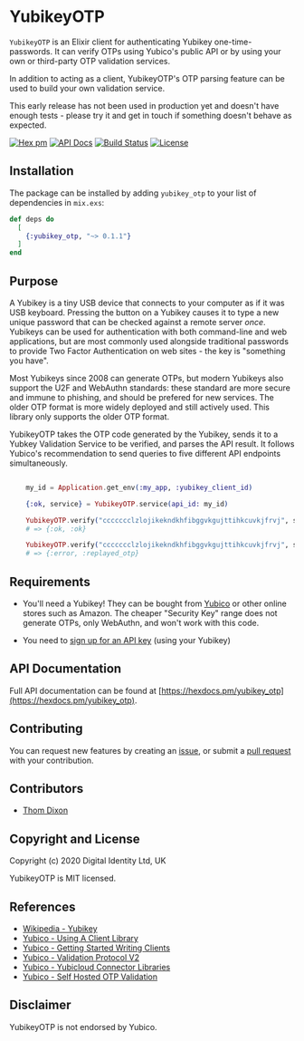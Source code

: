 # YubikeyOTP

`YubikeyOTP` is an Elixir client for authenticating Yubikey one-time-passwords. It can verify OTPs using Yubico's public
API or by using your own or third-party OTP validation services.

In addition to acting as a client, YubikeyOTP's OTP parsing feature can be used to build your own validation service.

This early release has not been used in production yet and doesn't have enough tests - please try it and get in touch if
something doesn't behave as expected.

[![Hex pm](http://img.shields.io/hexpm/v/yubikey_otp.svg?style=flat)](https://hex.pm/packages/yubikey_otp)
[![API Docs](https://img.shields.io/badge/api-docs-yellow.svg?style=flat)](http://hexdocs.pm/yubikey_otp/)
[![Build Status](https://travis-ci.org/Digital-Identity-Labs/yubikey_otp.svg?branch=master
"Build Status")](https://travis-ci.org/Digital-Identity-Labs/yubikey_otp)
[![License](https://img.shields.io/hexpm/l/yubikey_otp.svg)](LICENSE)

## Installation

The package can be installed by adding `yubikey_otp` to your list of
dependencies in `mix.exs`:

```elixir
def deps do
  [
    {:yubikey_otp, "~> 0.1.1"}
  ]
end
```

## Purpose

A Yubikey is a tiny USB device that connects to your computer as if it was USB keyboard. Pressing the
button on a Yubikey causes it to type a new unique password that can be checked against a remote server *once*. Yubikeys can
 be used for authentication with both command-line and web applications, but are most commonly used alongside traditional
  passwords to provide Two Factor Authentication on web sites - the key is "something you have".

Most Yubikeys since 2008 can generate OTPs, but modern Yubikeys also support the U2F and WebAuthn standards: these standard are more secure
and immune to phishing, and should be prefered for new services. The older OTP format is more widely deployed and still actively
used. This library only supports the older OTP format.

YubikeyOTP takes the OTP code generated by the Yubikey, sends it to a Yubkey Validation Service to be verified, and parses
the API result. It follows Yubico's recommendation to send queries to five different API endpoints simultaneously.

```elixir

    my_id = Application.get_env(:my_app, :yubikey_client_id)

    {:ok, service} = YubikeyOTP.service(api_id: my_id)

    YubikeyOTP.verify("ccccccclzlojikekndkhfibggvkgujttihkcuvkjfrvj", service)
    # => {:ok, :ok}

    YubikeyOTP.verify("ccccccclzlojikekndkhfibggvkgujttihkcuvkjfrvj", service)
    # => {:error, :replayed_otp}
```

## Requirements

* You'll need a Yubikey! They can be bought from [Yubico](https://www.yubico.com/store/) or other online stores such as
Amazon. The cheaper "Security Key" range does not generate OTPs, only WebAuthn, and won't work with this code.

* You need to [sign up for an API key](https://upgrade.yubico.com/getapikey/) (using your Yubikey)

## API Documentation

Full API documentation can be found at
 [https://hexdocs.pm/yubikey_otp](https://hexdocs.pm/yubikey_otp).

## Contributing

You can request new features by creating an [issue](https://github.com/Digital-Identity-Labs/yubikey_otp/issues),
or submit a [pull request](https://github.com/Digital-Identity-Labs/yubikey_otp/pulls) with your contribution.

## Contributors

* [Thom Dixon](https://github.com/thomdixon)

## Copyright and License

Copyright (c) 2020 Digital Identity Ltd, UK

YubikeyOTP is MIT licensed.

## References

 * [Wikipedia - Yubikey](https://en.wikipedia.org/wiki/YubiKey)
 * [Yubico - Using A Client Library](https://developers.yubico.com/OTP/Libraries/Using_a_library.html)
 * [Yubico - Getting Started Writing Clients](https://developers.yubico.com/yubikey-val/Getting_Started_Writing_Clients.html)
 * [Yubico - Validation Protocol V2](https://developers.yubico.com/yubikey-val/Validation_Protocol_V2.0.html)
 * [Yubico - Yubicloud Connector Libraries](https://developers.yubico.com/OTP/Libraries/List_of_libraries.html)
 * [Yubico - Self Hosted OTP Validation](https://developers.yubico.com/OTP/Guides/Self-hosted_OTP_validation.html)



## Disclaimer
YubikeyOTP is not endorsed by Yubico.

